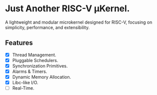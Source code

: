 # Just Another RISC-V µKernel. 
A lightweight and modular microkernel designed for RISC-V, focusing on simplicity, performance, and extensibility.
## Features
* [x] Thread Management.
* [X] Pluggable Schedulers.
* [X] Synchronization Primitives.
* [X] Alarms & Timers. 
* [x] Dynamic Memory Allocation.
* [X] Libc-like I/O.
* [ ] Real-Time.
